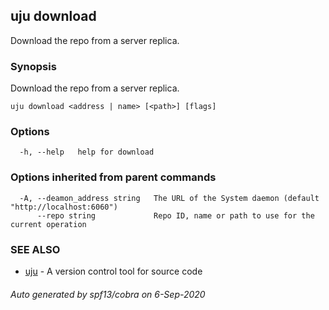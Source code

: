 ## uju download

Download the repo from a server replica.

### Synopsis

Download the repo from a server replica.

```
uju download <address | name> [<path>] [flags]
```

### Options

```
  -h, --help   help for download
```

### Options inherited from parent commands

```
  -A, --deamon_address string   The URL of the System daemon (default "http://localhost:6060")
      --repo string             Repo ID, name or path to use for the current operation
```

### SEE ALSO

* [uju](uju.md)	 - A version control tool for source code

###### Auto generated by spf13/cobra on 6-Sep-2020
